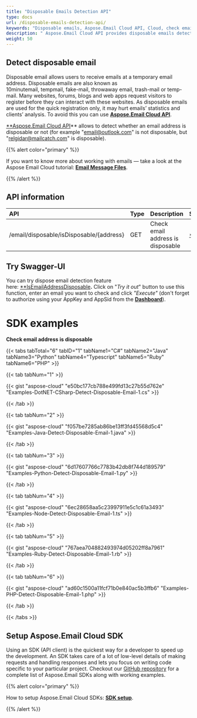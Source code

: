 ```yaml
---
title: "Disposable Emails Detection API"
type: docs
url: /disposable-emails-detection-api/
keywords: "Disposable emails, Aspose.Email Cloud API, Cloud, check emails, detect disposable emails"
description: " Aspose.Email Cloud API provides disposable emails detection. Check for disposable emails in your applications with the Aspose Cloud approach."
weight: 50
---
```


## **Detect disposable email**
Disposable email allows users to receive emails at a temporary email address. Disposable emails are also known as 10minutemail, tempmail, fake-mail, throwaway email, trash-mail or temp-mail. Many websites, forums, blogs and web apps request visitors to register before they can interact with these websites. As disposable emails are used for the quick registration only, it may hurt emails’ statistics and clients’ analysis. To avoid this you can use [**Aspose.Email Cloud API**](https://products.aspose.cloud/email/family).  

[**Aspose.Email Cloud API](https://products.aspose.cloud/email/family)** allows to detect whether an email address is disposable or not (for example "email@outlook.com" is not disposable, but "relgidar@mailcatch.com" is disposable).



{{% alert color="primary" %}} 

If you want to know more about working with emails — take a look at the Aspose Email Cloud tutorial: [**Email Message Files**](/email-message-files/).

{{% /alert %}} 
## **API information**

|**API**|**Type**|**Description**|**Swagger Link**|
| :- | :- | :- | :- |
|/email/disposable/isDisposable/{address}|GET|Check email address is disposable|[**IsEmailAddressDisposable](https://apireference.aspose.cloud/email/#/DisposableEmail/IsEmailAddressDisposable)** |
## **Try Swagger-UI**
You can try dispose email detection feature here: [**IsEmailAddressDisposable](https://apireference.aspose.cloud/email/#/DisposableEmail/IsEmailAddressDisposable)**.** Click on "*Try it out*" button to use this function, enter an email you want to check and click *"Execute"* (don't forget to authorize using your AppKey and AppSid from the [**Dashboard**](https://dashboard.aspose.cloud/)).
# **SDK examples**
**Check email address is disposable**

{{< tabs tabTotal="6" tabID="1" tabName1="C#" tabName2="Java" tabName3="Python" tabName4="Typescript" tabName5="Ruby" tabName6="PHP" >}}

{{< tab tabNum="1" >}}

{{< gist "aspose-cloud" "e50bc177cb788e499fd13c27b55d762e" "Examples-DotNET-CSharp-Detect-Disposable-Email-1.cs" >}}

{{< /tab >}}

{{< tab tabNum="2" >}}

{{< gist "aspose-cloud" "f057be7285ab86be13ff3fd45568d5c4" "Examples-Java-Detect-Disposable-Email-1.java" >}}

{{< /tab >}}

{{< tab tabNum="3" >}}

{{< gist "aspose-cloud" "6d17607766c7783b42db8f744d189579" "Examples-Python-Detect-Disposable-Email-1.py" >}}

{{< /tab >}}

{{< tab tabNum="4" >}}

{{< gist "aspose-cloud" "6ec28658aa5c23997911e5c1c61a3493" "Examples-Node-Detect-Disposable-Email-1.ts" >}}

{{< /tab >}}

{{< tab tabNum="5" >}}

{{< gist "aspose-cloud" "767aea704882493974d05202ff8a7961" "Examples-Ruby-Detect-Disposable-Email-1.rb" >}}

{{< /tab >}}

{{< tab tabNum="6" >}}

{{< gist "aspose-cloud" "ad60c1500a11fcf71b0e840ac5b3ffb6" "Examples-PHP-Detect-Disposable-Email-1.php" >}}

{{< /tab >}}

{{< /tabs >}}
## **Setup Aspose.Email Cloud SDK**
Using an SDK (API client) is the quickest way for a developer to speed up the development. An SDK takes care of a lot of low-level details of making requests and handling responses and lets you focus on writing code specific to your particular project. Checkout our [GitHub repository](https://github.com/aspose-email-cloud) for a complete list of Aspose.Email SDKs along with working examples.

{{% alert color="primary" %}} 

How to setup Aspose.Email Cloud SDKs: [**SDK setup**](/sdk-setup/).

{{% /alert %}}
